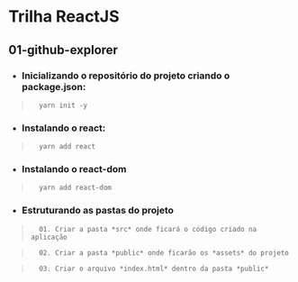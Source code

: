 # Trilha ReactJS

## 01-github-explorer

- ###    Inicializando o repositório do projeto criando o package.json:

>       yarn init -y

- ###   Instalando o react:

>       yarn add react

- ###   Instalando o react-dom

>       yarn add react-dom

- ###   Estruturando as pastas do projeto

>       01. Criar a pasta *src* onde ficará o código criado na aplicação

>       02. Criar a pasta *public* onde ficarão os *assets* do projeto

>       03. Criar o arquivo *index.html* dentro da pasta *public*
